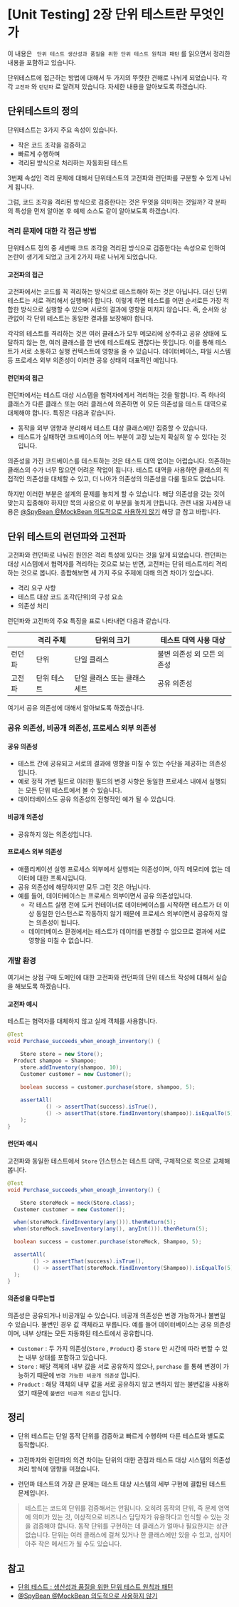 # [Unit Testing] 2장 단위 테스트란 무엇인가

이 내용은 ` 단위 테스트 생산성과 품질을 위한 단위 테스트 원칙과 패턴` 를 읽으면서 정리한 내용을 포함하고 있습니다.



단위테스트에 접근하는 방법에 대해서 두 가지의 뚜렷한 견해로 나뉘게 되었습니다. 각각 `고전파` 와 `런던파` 로 알려져 있습니다. 자세한 내용을 알아보도록 하겠습니다.



## 단위테스트의 정의

단위테스트는 3가지 주요 속성이 있습니다.

- 작은 코드 조각을 검증하고
- 빠르게 수행하며
- 격리된 방식으로 처리하는 자동화된 테스트



3번째 속성인 격리 문제에 대해서 단위테스트의 고전파와 런던파를 구분할 수 있게 나뉘게 됩니다.

그럼, 코드 조각을 격리된 방식으로 검증한다는 것은 무엇을 의미하는 것일까? 각 분파의 특성을 먼저 알아본 후 예제 소스도 같이 알아보도록 하겠습니다.



### 격리 문제에 대한 각 접근 방법

단위테스트 정의 중 세번째 코드 조각을 격리된 방식으로 검증한다는 속성으로 인하여 논란이 생기게 되었고 크게 2가지 파로 나뉘게 되었습니다.



#### 고전파의 접근

고전파에서는 코드를 꼭 격리하는 방식으로 테스트해야 하는 것은 아닙니다. 대신 단위 테스트는 서로 격리해서 실행해야 합니다. 이렇게 하면 테스트를 어떤 순서로든 가장 적합한 방식으로 실행할 수 있으며 서로의 결과에 영향을 미치지 않습니다. 즉, 순서와 상관없이 각 단위 테스트는 동일한 결과를 보장해야 합니다.

각각의 테스트를 격리하는 것은 여러 클래스가 모두 메모리에 상주하고 공유 상태에 도달하지 않는 한, 여러 클래스를 한 번에 테스트해도 괜찮다는 뜻입니다. 이를 통해 테스트가 서로 소통하고 실행 컨텍스트에 영향을 줄 수 있습니다. 데이터베이스, 파일 시스템 등 프로세스 외부 의존성이 이러한 공유 상태의 대표적인 예입니다.



#### 런던파의 접근

런던파에서는 테스트 대상 시스템을 협력자에게서 격리하는 것을 말합니다. 즉 하나의 클래스가 다른 클래스 또는 여러 클래스에 의존하면 이 모든 의존성을 테스트 대역으로 대체해야 합니다. 특징은 다음과 같습니다.

- 동작을 외부 영향과 분리해서 테스트 대상 클래스에만 집중할 수 있습니다.
- 테스트가 실패하면 코드베이스의 어느 부분이 고장 났는지 확실히 알 수 있다는 것입니다.



의존성을 가진 코드베이스를 테스트하는 것은 테스트 대역 없이는 어렵습니다. 의존하는 클래스의 수가 너무 많으면 어려운 작업이 됩니다. 테스트 대역을 사용하면 클래스의 직접적인 의존성을 대체할 수 있고, 더 나아가 의존성의 의존성을 다룰 필요도 없습니다.

하지만 이러한 부분은 설계의 문제를 놓치게 할 수 있습니다. 해당 의존성을 갖는 것이 맞는지 집중해야 하지만 목의 사용으로 이 부분을 놓치게 만듭니다. 관련 내용 자세한 내용은 [@SpyBean @MockBean 의도적으로 사용하지 않기](https://jojoldu.tistory.com/320) 해당 글 참고 바랍니다.



## 단위 테스트의 런던파와 고전파

고전파와 런던파로 나눠진 원인은 격리 특성에 있다는 것을 알게 되었습니다. 런던파는 대상 시스템에서 협력자를 격리하는 것으로 보는 반면, 고전파는 단위 테스트끼리 격리하는 것으로 봅니다. 종합해보면 세 가지 주요 주제에 대해 의견 차이가 있습니다.

- 격리 요구 사항
- 테스트 대상 코드 조각(단위)의 구성 요소
- 의존성 처리



런던파와 고전파의 주요 특징을 표로 나타내면 다음과 같습니다.

|        | 격리 주체   | 단위의 크기                  | 테스트 대역 사용 대상      |
| ------ | ----------- | ---------------------------- | -------------------------- |
| 런던파 | 단위        | 단일 클래스                  | 불변 의존성 외 모든 의존성 |
| 고전파 | 단위 테스트 | 단일 클래스 또는 클래스 세트 | 공유 의존성                |



여기서 공유 의존성에 대해서 알아보도록 하겠습니다.

 

### 공유 의존성, 비공개 의존성, 프로세스 외부 의존성

#### 공유 의존성

- 테스트 간에 공유되고 서로의 결과에 영향을 미칠 수 있는 수단을 제공하는 의존성입니다.
- 예로 정적 가변 필드로 이러한 필드의 변경 사항은 동일한 프로세스 내에서 실행되는 모든 단위 테스트에서 볼 수 있습니다.
- 데이터베이스도 공유 의존성의 전형적인 예가 될 수 있습니다.



#### 비공개 의존성

- 공유하지 않는 의존성입니다.



#### 프로세스 외부 의존성

- 애플리케이션 실행 프로세스 외부에서 실행되는 의존성이며, 아직 메모리에 없는 데이터에 대한 프록시입니다.
- 공유 의존성에 해당하지만 모두 그런 것은 아닙니다.
- 예를 들어, 데이터베이스는 프로세스 외부이면서 공유 의존성입니다.
  - 각 테스트 실행 전에 도커 컨테이너로 데이터베이스를 시작하면 테스트가 더 이상 동일한 인스턴스로 작동하지 않기 때문에 프로세스 외부이면서 공유하지 않는 의존성이 됩니다.
  - 데이터베이스 환경에서는 테스트가 데이터를 변경할 수 없으므로 결과에 서로 영향을 미칠 수 없습니다.



### 개발 환경

여기서는 상점 구매 도메인에 대한 고전파와 런던파의 단위 테스트 작성에 대해서 실습을 해보도록 하겠습니다.



#### 고전파 예시

테스트는 협력자를 대체하지 않고 실제 객체를 사용합니다. 

```java
@Test
void Purchase_succeeds_when_enough_inventory() {

	Store store = new Store();
  Product shampoo = Shampoo;
	store.addInventory(shampoo, 10);
	Customer customer = new Customer();

	boolean success = customer.purchase(store, shampoo, 5);
	
	assertAll(
			() -> assertThat(success).isTrue(),
			() -> assertThat(store.findInventory(shampoo)).isEqualTo(5)
	);
}
```



#### 런던파 예시

고전파와 동일한 테스트에서 `Store` 인스턴스는 테스트 대역, 구체적으로 목으로 교체해봅니다.

```java
@Test
void Purchase_succeeds_when_enough_inventory() {

	Store storeMock = mock(Store.class);
  Customer customer = new Customer();

  when(storeMock.findInventory(any())).thenReturn(5);
  when(storeMock.saveInventory(any(), anyInt())).thenReturn(5);

  boolean success = customer.purchase(storeMock, Shampoo, 5);

  assertAll(
		() -> assertThat(success).isTrue(),
		() -> assertThat(storeMock.findInventory(Shampoo)).isEqualTo(5)
  );
}
```



#### 의존성을 다루는법

의존성은 공유되거나 비공개일 수 있습니다. 비공개 의존성은 변경 가능하거나 불변일 수 있습니다. 불변인 경우 값 객체라고 부릅니다. 예를 들어 데이터베이스는 공유 의존성이며, 내부 상태는 모든 자동화된 테스트에서 공유합니다. 

- `Customer` : 두 가지 의존성(`Store` , `Product`) 중 `Store` 만 시간에 따라 변할 수 있는 내부 상태를 포함하고 있습니다.
- `Store` : 해당 객체의 내부 값을 서로 공유하지 않으나, `purchase` 를 통해 변경이 가능하기 때문에 `변경 가능한 비공개 의존성` 입니다.
- `Product` : 해당 객체의 내부 값을 서로 공유하지 않고 변하지 않는 불변값을 사용하였기 때문에 `불변인 비공개 의존성` 입니다.



## 정리

- 단위 테스트는 단일 동작 단위를 검증하고 빠르게 수행하며 다른 테스트와 별도로 동작합니다.

- 고전파자와 런던파의 의견 차이는 단위의 대한 관점과 테스트 대상 시스템의 의존성 처리 방식에 영향을 미쳤습니다.
- 런던파 테스트의 가장 큰 문제는 테스트 대상 시스템의 세부 구현에 결합된 테스트 문제입니다.



>  테스트는 코드의 단위를 검증해서는 안됩니다. 오히려 동작의 단위, 즉 문제 영역에 의미가 있는 것, 이상적으로 비즈니스 담당자가 유용하다고 인식할 수 있는 것을 검증해야 합니다. 동작 단위를 구현하는 데 클래스가 얼마나 필요한지는 상관없습니다. 단위는 여러 클래스에 걸쳐 있거나 한 클래스에만 있을 수 있고, 심지어 아주 작은 메서드가 될 수도 있습니다.



## 참고

- [단위 테스트 : 생산성과 품질을 위한 단위 테스트 원칙과 패턴](http://www.yes24.com/Product/Goods/104084175)
- [@SpyBean @MockBean 의도적으로 사용하지 않기](https://jojoldu.tistory.com/320) 

